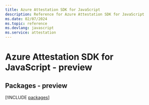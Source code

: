 ```yaml
---
title: Azure Attestation SDK for JavaScript
description: Reference for Azure Attestation SDK for JavaScript
ms.date: 02/07/2024
ms.topic: reference
ms.devlang: javascript
ms.service: attestation
---
```

# Azure Attestation SDK for JavaScript - preview
## Packages - preview
[!INCLUDE [packages](attestation-index.md)]
